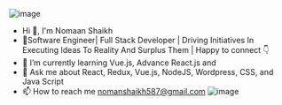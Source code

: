 ![image](https://user-images.githubusercontent.com/50145372/195922570-5d727278-cd40-4265-81d6-b7cab2aaca41.png)

- Hi 👋, I'm Nomaan Shaikh
- 👀Software Engineer| Full Stack Developer | Driving Initiatives In Executing Ideas To Reality And Surplus Them | Happy to connect 👇
- 🌱 I’m currently learning Vue.js, Advance React.js and 
- 💬 Ask me about React, Redux, Vue.js, NodeJS, Wordpress, CSS, and Java Script
- 📫 How to reach me nomanshaikh587@gmail.com
![image](https://user-images.githubusercontent.com/50145372/195989046-b6acdd4e-4d58-4cae-b49e-1547f7789f93.png)


<!---
Nomaan786/Nomaan786 is a ✨ special ✨ repository because its `README.md` (this file) appears on your GitHub profile.
You can click the Preview link to take a look at your changes.
--->
